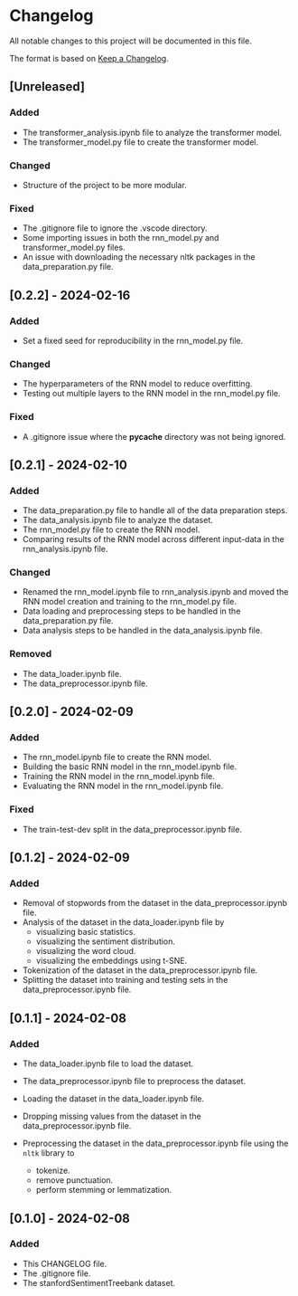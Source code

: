 # Changelog

All notable changes to this project will be documented in this file.

The format is based on [Keep a Changelog](https://keepachangelog.com/en/1.1.0/).


## [Unreleased]

### Added

- The transformer_analysis.ipynb file to analyze the transformer model.
- The transformer_model.py file to create the transformer model.

### Changed

- Structure of the project to be more modular.

### Fixed

- The .gitignore file to ignore the .vscode directory.
- Some importing issues in both the rnn_model.py and transformer_model.py files.
- An issue with downloading the necessary nltk packages in the data_preparation.py file.


## [0.2.2] - 2024-02-16

### Added

- Set a fixed seed for reproducibility in the rnn_model.py file.

### Changed

- The hyperparameters of the RNN model to reduce overfitting.
- Testing out multiple layers to the RNN model in the rnn_model.py file.

### Fixed

- A .gitignore issue where the __pycache__ directory was not being ignored.


## [0.2.1] - 2024-02-10

### Added

- The data_preparation.py file to handle all of the data preparation steps.
- The data_analysis.ipynb file to analyze the dataset.
- The rnn_model.py file to create the RNN model.
- Comparing results of the RNN model across different input-data in the rnn_analysis.ipynb file.

### Changed

- Renamed the rnn_model.ipynb file to rnn_analysis.ipynb and moved the RNN model creation and training to the rnn_model.py file.
- Data loading and preprocessing steps to be handled in the data_preparation.py file.
- Data analysis steps to be handled in the data_analysis.ipynb file.

### Removed

- The data_loader.ipynb file.
- The data_preprocessor.ipynb file.


## [0.2.0] - 2024-02-09

### Added

- The rnn_model.ipynb file to create the RNN model.
- Building the basic RNN model in the rnn_model.ipynb file.
- Training the RNN model in the rnn_model.ipynb file.
- Evaluating the RNN model in the rnn_model.ipynb file.

### Fixed

- The train-test-dev split in the data_preprocessor.ipynb file.


## [0.1.2] - 2024-02-09

### Added

- Removal of stopwords from the dataset in the data_preprocessor.ipynb file.
- Analysis of the dataset in the data_loader.ipynb file by
    - visualizing basic statistics.
    - visualizing the sentiment distribution.
    - visualizing the word cloud.
    - visualizing the embeddings using t-SNE.
- Tokenization of the dataset in the data_preprocessor.ipynb file.
- Splitting the dataset into training and testing sets in the data_preprocessor.ipynb file.


## [0.1.1] - 2024-02-08

### Added

- The data_loader.ipynb file to load the dataset.
- The data_preprocessor.ipynb file to preprocess the dataset.

- Loading the dataset in the data_loader.ipynb file.
- Dropping missing values from the dataset in the data_preprocessor.ipynb file.
- Preprocessing the dataset in the data_preprocessor.ipynb file using the `nltk` library to
    - tokenize.
    - remove punctuation.
    - perform stemming or lemmatization.


## [0.1.0] - 2024-02-08

### Added

- This CHANGELOG file.
- The .gitignore file.
- The stanfordSentimentTreebank dataset.
